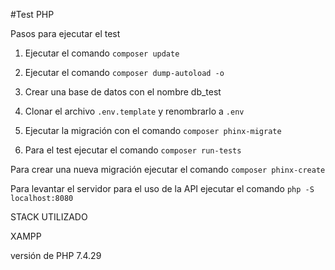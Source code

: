 
#Test PHP

Pasos para ejecutar el test

1. Ejecutar el comando ```composer update```

2. Ejecutar el comando ```composer dump-autoload -o```

3. Crear una base de datos con el nombre db_test

5. Clonar el archivo ```.env.template``` y renombrarlo a ```.env```

6. Ejecutar la migración con el comando ```composer phinx-migrate```

7. Para el test ejecutar el comando ```composer run-tests```

Para crear una nueva migración ejecutar el comando ```composer phinx-create```

Para levantar el servidor para el uso de la API ejecutar el comando ```php -S localhost:8080```

STACK UTILIZADO 

XAMPP

versión de PHP 7.4.29
